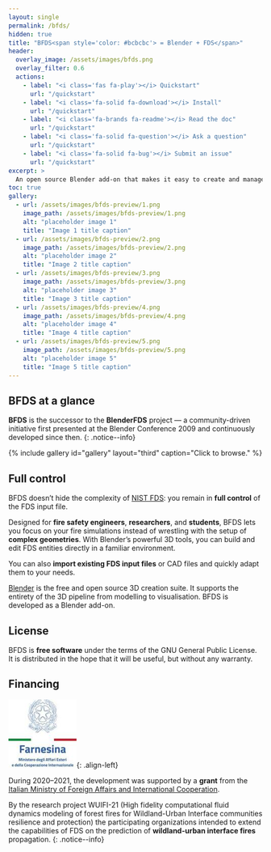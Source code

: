 ```yaml
---
layout: single
permalink: /bfds/
hidden: true
title: "BFDS<span style='color: #bcbcbc'> = Blender + FDS</span>"
header:
  overlay_image: /assets/images/bfds.png
  overlay_filter: 0.6
  actions:
    - label: "<i class='fas fa-play'></i> Quickstart"
      url: "/quickstart"
    - label: "<i class='fa-solid fa-download'></i> Install"
      url: "/quickstart"
    - label: "<i class='fa-brands fa-readme'></i> Read the doc"
      url: "/quickstart"
    - label: "<i class='fa-solid fa-question'></i> Ask a question"
      url: "/quickstart"
    - label: "<i class='fa-solid fa-bug'></i> Submit an issue"
      url: "/quickstart"
excerpt: >
  An open source Blender add-on that makes it easy to create and manage NIST FDS models, and their geometries.
toc: true
gallery:
  - url: /assets/images/bfds-preview/1.png
    image_path: /assets/images/bfds-preview/1.png
    alt: "placeholder image 1"
    title: "Image 1 title caption"
  - url: /assets/images/bfds-preview/2.png
    image_path: /assets/images/bfds-preview/2.png
    alt: "placeholder image 2"
    title: "Image 2 title caption"
  - url: /assets/images/bfds-preview/3.png
    image_path: /assets/images/bfds-preview/3.png
    alt: "placeholder image 3"
    title: "Image 3 title caption"
  - url: /assets/images/bfds-preview/4.png
    image_path: /assets/images/bfds-preview/4.png
    alt: "placeholder image 4"
    title: "Image 4 title caption"
  - url: /assets/images/bfds-preview/5.png
    image_path: /assets/images/bfds-preview/5.png
    alt: "placeholder image 5"
    title: "Image 5 title caption"
---
```


## BFDS at a glance

**BFDS** is the successor to the **BlenderFDS** project — a community-driven initiative first presented at the Blender Conference 2009 and continuously developed since then.
{: .notice--info}

{% include gallery id="gallery" layout="third" caption="Click to browse." %}

## Full control

BFDS doesn’t hide the complexity of [NIST FDS](https://pages.nist.gov/fds-smv/): you remain in **full control** of the FDS input file.

Designed for **fire safety engineers**, **researchers**, and **students**, BFDS lets you focus on your fire simulations instead of wrestling with the setup of **complex geometries**. With Blender’s powerful 3D tools, you can build and edit FDS entities directly in a familiar environment.

You can also **import existing FDS input files** or CAD files and quickly adapt them to your needs.

[Blender](https://www.blender.org/) is the free and open source 3D creation suite. It supports the entirety of the 3D pipeline from modelling to visualisation. BFDS is developed as a Blender add-on. 

## License

BFDS is **free software** under the terms of the GNU General Public License. It is distributed in the hope that it will be useful, but without any warranty.

## Financing

![logo-maeci](/assets/images/logo-maeci.jpeg){: .align-left}

During 2020–2021, the development was supported by a **grant** from the [Italian Ministry of Foreign Affairs and International Cooperation](https://www.esteri.it/it/).

By the research project WUIFI-21 (High fidelity computational fluid dynamics modeling of forest fires for Wildland-Urban Interface communities resilience and protection) the participating organizations intended to extend the capabilities of FDS on the prediction of **wildland-urban interface fires** propagation.
{: .notice--info}

